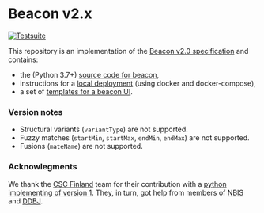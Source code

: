 # Beacon v2.x

[![Testsuite](https://github.com/EGA-archive/beacon-2.x/workflows/Testsuite/badge.svg)](https://github.com/EGA-archive/beacon-2.x/actions)

This repository is an implementation of the [Beacon v2.0 specification](https://github.com/ga4gh-beacon/specification-v2) and contains:

* the (Python 3.7+) [source code for beacon](beacon),
* instructions for a [local deployment](deploy) (using docker and docker-compose),
* a set of [templates for a beacon UI](ui).


### Version notes

* Structural variants (`variantType`) are not supported.
* Fuzzy matches (`startMin`, `startMax`, `endMin`, `endMax`) are not supported.
* Fusions (`mateName`) are not supported.


### Acknowlegments

We thank the [CSC Finland](https://www.csc.fi/) team for their
contribution with a [python implementing of version
1](https://github.com/CSCfi/beacon-python). They, in turn, got help
from members of [NBIS](https://nbis.se/) and
[DDBJ](https://www.ddbj.nig.ac.jp).


